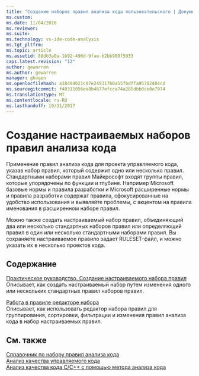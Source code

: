 ```yaml
---
title: "Создание наборов правил анализа кода пользовательского | Документы Microsoft"
ms.custom: 
ms.date: 11/04/2016
ms.reviewer: 
ms.suite: 
ms.technology: vs-ide-code-analysis
ms.tgt_pltfrm: 
ms.topic: article
ms.assetid: 88db3a0a-1b92-496d-9fae-b2bb980f5933
caps.latest.revision: "12"
author: gewarren
ms.author: gewarren
manager: ghogen
ms.openlocfilehash: a38494b21c87e249317b0a55fbdffa95702404cd
ms.sourcegitcommit: f40311056ea0b4677efcca74a285dbb0ce0e7974
ms.translationtype: MT
ms.contentlocale: ru-RU
ms.lasthandoff: 10/31/2017
---
```

# <a name="creating-custom-code-analysis-rule-sets"></a>Создание настраиваемых наборов правил анализа кода
Применение правил анализа кода для проекта управляемого кода, указав набор правил, который содержит одно или несколько правил. Стандартными наборами правил Майкрософт входят группы правил, которые упорядочены по функции и глубине. Например Microsoft базовые нормы и правила разработки и Microsoft расширенные нормы и правила разработки содержат правила, сфокусированные на удобство использования и выявляйте проблемы, с акцентом на правила именования в расширенном наборе правил.  
  
 Можно также создать настраиваемый набор правил, объединяющий два или несколько стандартных наборов правил или определяющий правил в один или несколько стандартными наборами правил. Вы сохраняете настраиваемое правило задает RULESET-файл, и можно указать их в несколько проектов кода.  
  
## <a name="in-this-section"></a>Содержание  
 [Практическое руководство. Создание настраиваемого набора правил](../code-quality/how-to-create-a-custom-rule-set.md)  
 Описывает, как создать настраиваемый набор путем изменения одного или нескольких стандартных правил наборов правил.  
  
 [Работа в правиле редакторе набора](../code-quality/working-in-the-code-analysis-rule-set-editor.md)  
 Описывает, как использовать редактор набора правил для группирования, сортировки, фильтрации и изменения правил анализа кода в набор настраиваемых правил.  
  
## <a name="see-also"></a>См. также  
 [Справочник по набору правил анализа кода](../code-quality/code-analysis-rule-set-reference.md)   
 [Анализ качества управляемого кода](../code-quality/analyzing-managed-code-quality-by-using-code-analysis.md)   
 [Анализ качества кода C/C++ с помощью метода анализа кода](../code-quality/analyzing-c-cpp-code-quality-by-using-code-analysis.md)